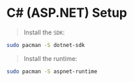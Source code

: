 # C# (ASP.NET) Setup 

> Install the `SDK`:

```bash
sudo pacman -S dotnet-sdk
```
> Install the runtime:

```bash
sudo pacman -S aspnet-runtime
```

